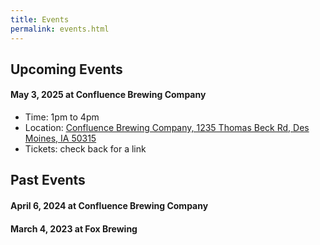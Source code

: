 ```yaml
---
title: Events
permalink: events.html
---
```


## Upcoming Events

#### May 3, 2025 at Confluence Brewing Company

- Time: 1pm to 4pm
- Location: [Confluence Brewing Company, 1235 Thomas Beck Rd, Des Moines, IA 50315](https://www.google.com/maps?cid=341024725533313160)
- Tickets: check back for a link

## Past Events

#### April 6, 2024 at Confluence Brewing Company

#### March 4, 2023 at Fox Brewing